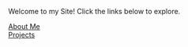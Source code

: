 Welcome to my Site! Click the links below to explore.

[About Me](https://novamatthew.github.io/AboutMatt)
<br />
[Projects](https://novamatthew.github.io/Projects)

